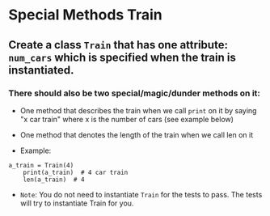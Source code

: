 # Special Methods Train

## Create a class `Train` that has one attribute: `num_cars` which is specified when the train is instantiated.

### There should also be two special/magic/dunder methods on it:

- One method that describes the train when we call `print` on it by saying "x car train" where x is the number of cars (see example below)
- One method that denotes the length of the train when we call len  on it

- Example:
```
a_train = Train(4)
    print(a_train)  # 4 car train
    len(a_train)  # 4
```
    
- `Note`: You do not need to instantiate `Train` for the tests to pass. The tests will try to instantiate Train  for you.